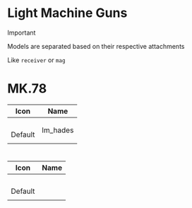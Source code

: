 # Light Machine Guns

> [!IMPORTANT]
> Models are separated based on their respective attachments
>
> Like `receiver` or `mag`



# MK.78
| Icon | Name |
| :--: | :--: | 
| | | | | 
<br> Default | lm_hades | 
| | | | | 




# 
| Icon | Name |
| :--: | :--: | 
| | | | | 
<br> Default | | 
| | | | | 














